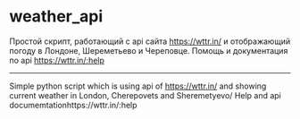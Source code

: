 # weather_api
Простой скрипт, работающий с api сайта https://wttr.in/ и отображающий погоду в Лондоне, Шереметьево и Череповце.
Помощь и документация по api https://wttr.in/:help

____________________

Simple python script which is using api of https://wttr.in/ and showing current weather in London, Cherepovets and Sheremetyevo/
Help and api documemtationhttps://wttr.in/:help
